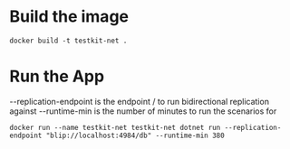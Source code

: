 # Build the image
```
docker build -t testkit-net .
```

# Run the App

--replication-endpoint is the endpoint <SyncGatewayUrl>/<DatabaseName> to run bidirectional replication against
--runtime-min is the number of minutes to run the scenarios for

```
docker run --name testkit-net testkit-net dotnet run --replication-endpoint "blip://localhost:4984/db" --runtime-min 380
```
